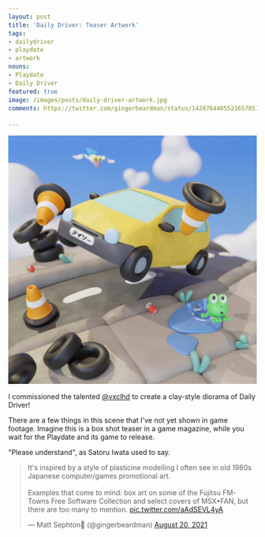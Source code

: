 ```yaml
---
layout: post
title: 'Daily Driver: Teaser Artwork'
tags:
- dailydriver
- playdate
- artwork
nouns:
- Playdate
- Daily Driver
featured: true
image: /images/posts/daily-driver-artwork.jpg
comments: https://twitter.com/gingerbeardman/status/1428764405521657857

---
```


![JPG](/images/posts/daily-driver-artwork.jpg)

I commissioned the talented [@vxclhd](https://www.instagram.com/vxclhd/) to create a clay-style diorama of Daily Driver!

There are a few things in this scene that I've not yet shown in game footage. Imagine this is a box shot teaser in a game magazine, while you wait for the Playdate and its game to release.

"Please understand", as Satoru Iwata used to say.

<blockquote class="twitter-tweet" data-conversation="none"><p lang="en" dir="ltr">It&#39;s inspired by a style of plasticine modelling I often see in old 1980s Japanese computer/games promotional art. <br><br>Examples that come to mind: box art on some of the Fujitsu FM-Towns Free Software Collection and select covers of MSX•FAN, but there are too many to mention. <a href="https://t.co/aAdSEVL4yA">pic.twitter.com/aAdSEVL4yA</a></p>&mdash; Matt Sephton🎴 (@gingerbeardman) <a href="https://twitter.com/gingerbeardman/status/1428772256239476740?ref_src=twsrc%5Etfw">August 20, 2021</a></blockquote> <script async src="https://platform.twitter.com/widgets.js" charset="utf-8"></script>